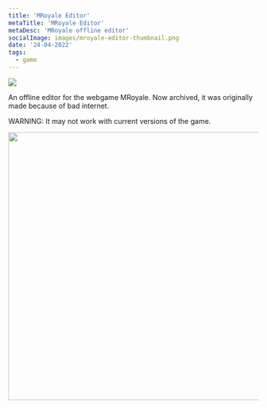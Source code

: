 ```yaml
---
title: 'MRoyale Editor'
metaTitle: 'MRoyale Editor'
metaDesc: 'MRoyale offline editor'
socialImage: images/mroyale-editor-thumbnail.png
date: '24-04-2022'
tags:
  - game
---
```


<img src="/images/mroyale-editor-thumbnail.png" class="w-5/6 mx-auto">

An offline editor for the webgame MRoyale. Now archived, it was originally made because of bad internet.

WARNING: It may not work with current versions of the game.

<a href="https://github.com/ERmilburn02/mroyale-editor">
<img src="https://opengraph.githubassets.com/786749ca83f9078a07449ac8e9910a13b6cd2a762a23de5c94370a859617eaba/ERmilburn02/mroyale-editor" width=540></img>
</a>